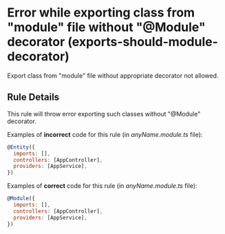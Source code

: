 # Error while exporting class from "module" file without "@Module" decorator (exports-should-module-decorator)

Export class from "module" file without appropriate decorator not allowed.

## Rule Details

This rule will throw error exporting such classes without "@Module" decorator.

Examples of **incorrect** code for this rule (in *anyName.module.ts* file):

```js
@Entity({
  imports: [],
  controllers: [AppController],
  providers: [AppService],
})
```

Examples of **correct** code for this rule (in *anyName.module.ts* file):

```js
@Module({
  imports: [],
  controllers: [AppController],
  providers: [AppService],
})
```

